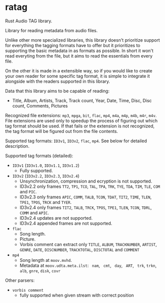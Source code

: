 # ratag
Rust Audio TAG library.

Library for reading metadata from audio files.

Unlike other more specialized libraries, this library doesn't prioritize
support for everything the tagging formats have to offer but it prioritizes to
supporting the basic metadata in as formats as possible. In short it won't read
everyting from the file, but it aims to read the essentials from every file.

On the other it is made in a extensible way, so if you would like to create
your own reader for some specific tag format, it is simple to integrate it
alongside with the readers supported in this library.

Data that this library aims to be capable of reading:
- Title, Album, Artists, Track, Track count, Year, Date, Time, Disc, Disc
  count, Comments, Pictures

Recognized file extensions: `mp3`, `mpga`, `bit`, `flac`, `mp4`, `m4a`, `m4p`,
`m4b`, `m4r`, `m4v`. File extensions are used only to speedup the process of
figuring out which tag format should be used. If that fails or the extension is
not recognized, the tag format will be figured out from the file contents.

Supported tag formats: `ID3v1`, `ID3v2`, `flac`, `mp4`. See below for detailed
description.

Supported tag formats (detailed):
- `ID3v1` (`ID3v1.0`, `ID3v1.1`, `ID3v1.2`)
    - Fully supported.
- `ID3v2` (`ID3v2.2`, `ID3v2.3`, `ID3v2.4`)
    - Unsynchronization, compression and ecryption is not supported.
    - ID3v2.2 only frames `TT2`, `TP1`, `TCO`, `TAL`, `TPA`, `TRK`, `TYE`,
      `TDA`, `TIM`, `TLE`, `COM` and `PIC`.
    - ID3v2.3 only frames `APIC`, `COMM`, `TALB`, `TCON`, `TDAT`, `TIT2`,
      `TIME`, `TLEN`, `TPE1`, `TPOS`, `TRCK` and `TYER`.
    - ID3v2.4 only frames `TIT2`, `TALB`, `TRCK`, `TPOS`, `TPE1`, `TLEN`,
      `TCON`, `TDRL`, `COMM` and `APIC`.
    - ID3v2.4 updates are not supported.
    - ID3v2.4 appended frames are not supported.
- `flac`
    - Song length.
    - Picture.
    - Vorbis comment can extract only `TITLE`, `ALBUM`, `TRACKNUMBER`,
      `ARTIST`, `GENRE`, `DATE`, `DISCNUMBER`, `TRACKTOTAL`, `DISCTOTAL` and
      `COMMENT`
- `mp4`
    - Song length at `moov.mvhd`.
    - Metadata at `moov.udta.meta.ilst`: ` nam`, ` cmt`, ` day`, ` ART`,
      ` trk`, `trkn`, ` alb`, `gnre`, `disk`, `covr`

Other parsers:
- `vorbis comment`
    - fully supported when given stream with correct position